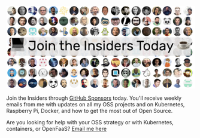 <a href="https://github.com/sponsors/alexellis/"><img src="https://raw.githubusercontent.com/alexellis/alexellis/master/insiders-emoji.jpg"></a>

Join the Insiders through [GitHub Sponsors](https://github.com/sponsors/alexellis/) today. You'll receive weekly emails from me with updates on all my OSS projects and on Kubernetes, Raspberry Pi, Docker, and how to get the most out of Open Source.

Are you looking for help with your OSS strategy or with Kubernetes, containers, or OpenFaaS? [Email me here](mailto:alex@openfaas.com)
